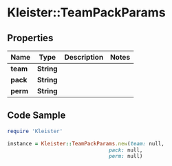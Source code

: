 # Kleister::TeamPackParams

## Properties

Name | Type | Description | Notes
------------ | ------------- | ------------- | -------------
**team** | **String** |  | 
**pack** | **String** |  | 
**perm** | **String** |  | 

## Code Sample

```ruby
require 'Kleister'

instance = Kleister::TeamPackParams.new(team: null,
                                 pack: null,
                                 perm: null)
```


